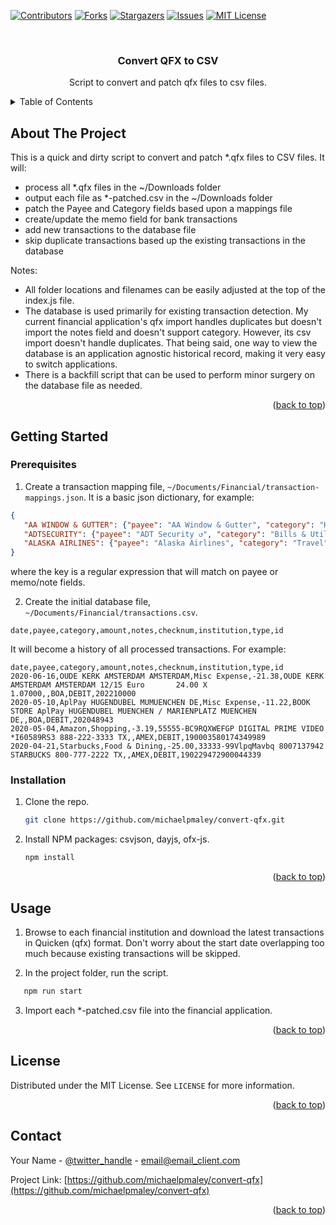 <a name="readme-top"></a>
<!-- PROJECT SHIELDS -->
[![Contributors][contributors-shield]][contributors-url]
[![Forks][forks-shield]][forks-url]
[![Stargazers][stars-shield]][stars-url]
[![Issues][issues-shield]][issues-url]
[![MIT License][license-shield]][license-url]



<!-- PROJECT LOGO -->
<br />
<div align="center">
  <h3 align="center">Convert QFX to CSV</h3>
  <p align="center">
    Script to convert and patch qfx files to csv files.
  </p>
</div>



<!-- TABLE OF CONTENTS -->
<details>
  <summary>Table of Contents</summary>
  <ol>
    <li>
      <a href="#about-the-project">About The Project</a>
    </li>
    <li>
      <a href="#getting-started">Getting Started</a>
      <ul>
        <li><a href="#prerequisites">Prerequisites</a></li>
        <li><a href="#installation">Installation</a></li>
      </ul>
    </li>
    <li><a href="#usage">Usage</a></li>
    <li><a href="#license">License</a></li>
    <li><a href="#contact">Contact</a></li>
  </ol>
</details>



<!-- ABOUT THE PROJECT -->
## About The Project

This is a quick and dirty script to convert and patch *.qfx files to CSV files. It will:
* process all *.qfx files in the ~/Downloads folder
* output each file as *-patched.csv in the ~/Downloads folder
* patch the Payee and Category fields based upon a mappings file
* create/update the memo field for bank transactions
* add new transactions to the database file
* skip duplicate transactions based up the existing transactions in the database

Notes:
* All folder locations and filenames can be easily adjusted at the top of the index.js file.
* The database is used primarily for existing transaction detection. My current financial application's qfx import handles duplicates but doesn't import the notes field and doesn't support category. However, its csv import doesn't handle duplicates. That being said, one way to view the database is an application agnostic historical record, making it very easy to switch applications.
* There is a backfill script that can be used to perform minor surgery on the database file as needed.

<p align="right">(<a href="#readme-top">back to top</a>)</p>



<!-- GETTING STARTED -->
## Getting Started

### Prerequisites

1. Create a transaction mapping file, `~/Documents/Financial/transaction-mappings.json`.
It is a basic json dictionary, for example:
```json
{
   "AA WINDOW & GUTTER": {"payee": "AA Window & Gutter", "category": "Home"},
   "ADTSECURITY": {"payee": "ADT Security ↺", "category": "Bills & Utilities"},
   "ALASKA AIRLINES": {"payee": "Alaska Airlines", "category": "Travel"},
}
```
where the key is a regular expression that will match on payee or memo/note fields.

2. Create the initial database file, `~/Documents/Financial/transactions.csv`.
```
date,payee,category,amount,notes,checknum,institution,type,id
```

It will become a history of all processed transactions. For example:
```
date,payee,category,amount,notes,checknum,institution,type,id
2020-06-16,OUDE KERK AMSTERDAM AMSTERDAM,Misc Expense,-21.38,OUDE KERK AMSTERDAM AMSTERDAM 12/15 Euro       24.00 X 1.07000,,BOA,DEBIT,202210000
2020-05-10,AplPay HUGENDUBEL MUMUENCHEN DE,Misc Expense,-11.22,BOOK STORE AplPay HUGENDUBEL MUENCHEN / MARIENPLATZ MUENCHEN DE,,BOA,DEBIT,202048943
2020-05-04,Amazon,Shopping,-3.19,55555-BC9RQXWEFGP DIGITAL PRIME VIDEO *I60589RS3 888-222-3333 TX,,AMEX,DEBIT,190003580174349989
2020-04-21,Starbucks,Food & Dining,-25.00,33333-99VlpqMavbq 8007137942 STARBUCKS 800-777-2222 TX,,AMEX,DEBIT,190229472900044339
```



### Installation

1. Clone the repo.
   ```sh
   git clone https://github.com/michaelpmaley/convert-qfx.git
   ```

2. Install NPM packages: csvjson, dayjs, ofx-js.
   ```sh
   npm install
   ```

<p align="right">(<a href="#readme-top">back to top</a>)</p>



<!-- USAGE EXAMPLES -->
## Usage

1. Browse to each financial institution and download the latest transactions in Quicken (qfx) format. Don't worry about the start date overlapping too much because existing transactions will be skipped.

2. In the project folder, run the script.
```sh
   npm run start
```

3. Import each *-patched.csv file into the financial application.

<p align="right">(<a href="#readme-top">back to top</a>)</p>



<!-- LICENSE -->
## License

Distributed under the MIT License. See `LICENSE` for more information.

<p align="right">(<a href="#readme-top">back to top</a>)</p>



<!-- CONTACT -->
## Contact

Your Name - [@twitter_handle](https://twitter.com/twitter_handle) - email@email_client.com

Project Link: [https://github.com/michaelpmaley/convert-qfx](https://github.com/michaelpmaley/convert-qfx)

<p align="right">(<a href="#readme-top">back to top</a>)</p>



<!-- MARKDOWN LINKS & IMAGES -->
<!-- https://www.markdownguide.org/basic-syntax/#reference-style-links -->
[contributors-shield]: https://img.shields.io/github/contributors/michaelpmaley/convert-qfx.svg?style=for-the-badge
[contributors-url]: https://github.com/michaelpmaley/convert-qfx/graphs/contributors
[forks-shield]: https://img.shields.io/github/forks/michaelpmaley/convert-qfx.svg?style=for-the-badge
[forks-url]: https://github.com/michaelpmaley/convert-qfx/network/members
[stars-shield]: https://img.shields.io/github/stars/michaelpmaley/convert-qfx.svg?style=for-the-badge
[stars-url]: https://github.com/michaelpmaley/convert-qfx/stargazers
[issues-shield]: https://img.shields.io/github/issues/michaelpmaley/convert-qfx.svg?style=for-the-badge
[issues-url]: https://github.com/michaelpmaley/convert-qfx/issues
[license-shield]: https://img.shields.io/github/license/michaelpmaley/convert-qfx.svg?style=for-the-badge
[license-url]: https://github.com/michaelpmaley/convert-qfx/blob/master/LICENSE
